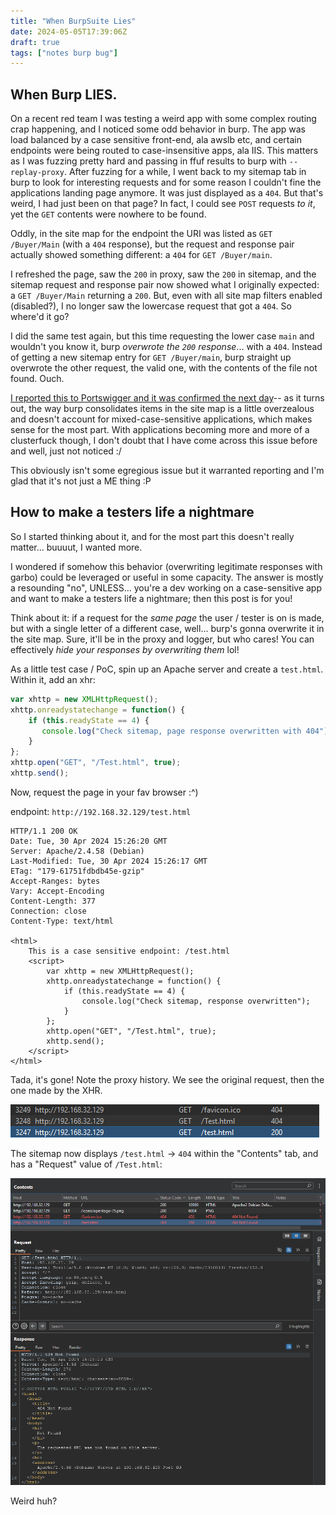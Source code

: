 ```yaml
---
title: "When BurpSuite Lies"
date: 2024-05-05T17:39:06Z
draft: true
tags: ["notes burp bug"]
---
```


## When Burp LIES.

On a recent red team I was testing a weird app with some complex routing crap happening, and I noticed some odd behavior in burp. The app was load balanced by a case sensitive front-end, ala awslb etc, and certain endpoints were being routed to case-insensitive apps, ala IIS. This matters as I was fuzzing pretty hard and passing in ffuf results to burp with `--replay-proxy`. After fuzzing for a while, I went back to my sitemap tab in burp to look for interesting requests and for some reason I couldn't fine the applications landing page anymore. It was just displayed as a `404`. But that's weird, I had just been on that page? In fact, I could see `POST` requests *to it*, yet the `GET` contents were nowhere to be found. 

Oddly, in the site map for the endpoint the URI was listed as `GET /Buyer/Main` (with a `404` response), but the request and response pair actually showed something different: a `404` for `GET /Buyer/main`.

I refreshed the page, saw the `200` in proxy, saw the `200` in sitemap, and the sitemap request and response pair now showed what I originally expected: a `GET /Buyer/Main` returning a `200`. But, even with all site map filters enabled (disabled?), I no longer saw the lowercase request that got a `404`. So where'd it go?

I did the same test again, but this time requesting the lower case `main` and wouldn't you know it, burp *overwrote the `200` response*... with a `404`. Instead of getting a new sitemap entry for `GET /Buyer/main`, burp straight up overwrote the other request, the valid one, with the contents of the file not found. Ouch.

[I reported this to Portswigger and it was confirmed the next day](https://forum.portswigger.net/thread/site-map-overwriting-responses-on-case-sensitive-website-73e2b111)-- as it turns out, the way burp consolidates items in the site map is a little overzealous and doesn't account for mixed-case-sensitive applications, which makes sense for the most part. With applications becoming more and more of a clusterfuck though, I don't doubt that I have come across this issue before and well, just not noticed :/ 

This obviously isn't some egregious issue but it warranted reporting and I'm glad that it's not just a ME thing :P

## How to make a testers life a nightmare

So I started thinking about it, and for the most part this doesn't really matter... buuuut, I wanted more.

I wondered if somehow this behavior (overwriting legitimate responses with garbo) could be leveraged or useful in some capacity. The answer is mostly a resounding "no", UNLESS... you're a dev working on a case-sensitive app and want to make a testers life a nightmare; then this post is for you! 

Think about it: if a request for the *same page* the user / tester is on is made, but with a single letter of a different case, well... burp's gonna overwrite it in the site map. Sure, it'll be in the proxy and logger, but who cares! You can effectively *hide your responses by overwriting them* lol!

As a little test case / PoC, spin up an Apache server and create a `test.html`. Within it, add an xhr:
```js
var xhttp = new XMLHttpRequest();
xhttp.onreadystatechange = function() {
    if (this.readyState == 4) {
       console.log("Check sitemap, page response overwritten with 404")
    }
};
xhttp.open("GET", "/Test.html", true);
xhttp.send();
```

Now, request the page in your fav browser :^)

endpoint:
`http://192.168.32.129/test.html`

```http
HTTP/1.1 200 OK
Date: Tue, 30 Apr 2024 15:26:20 GMT
Server: Apache/2.4.58 (Debian)
Last-Modified: Tue, 30 Apr 2024 15:26:17 GMT
ETag: "179-61751fdbdb45e-gzip"
Accept-Ranges: bytes
Vary: Accept-Encoding
Content-Length: 377
Connection: close
Content-Type: text/html

<html>
	This is a case sensitive endpoint: /test.html
	<script>
		var xhttp = new XMLHttpRequest();
		xhttp.onreadystatechange = function() {
			if (this.readyState == 4) {
				console.log("Check sitemap, response overwritten");
			}
		};
		xhttp.open("GET", "/Test.html", true);
		xhttp.send();
	</script>
</html>
```
Tada, it's gone! Note the proxy history. We see the original request, then the one made by the XHR.

![proxy1](images/proxy-2.png)

The sitemap now displays `/test.html` -> `404` within the "Contents" tab, and has a "Request" value of `/Test.html`:

![proxy2](images/proxy-1.png)

Weird huh?
